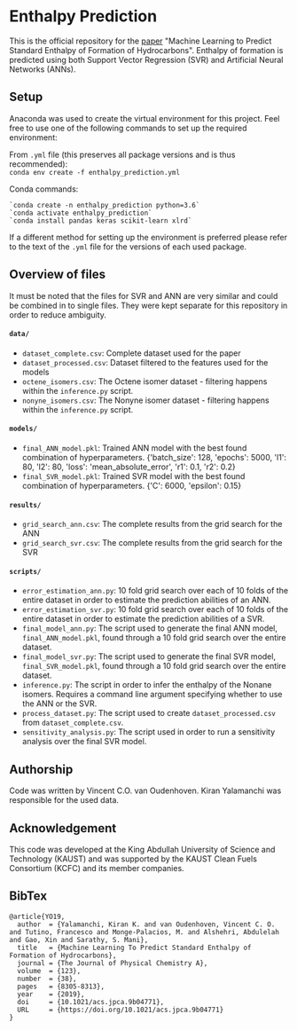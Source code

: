 # Enthalpy Prediction
This is the official repository for the [paper](https://pubs.acs.org/doi/abs/10.1021/acs.jpca.9b04771) "Machine Learning to Predict Standard Enthalpy of Formation of Hydrocarbons". Enthalpy of formation is predicted using both Support Vector Regression (SVR) and Artificial Neural Networks (ANNs).

## Setup 
Anaconda was used to create the virtual environment for this project. Feel free to use one of the following commands to set up the required environment:

From `.yml` file (this preserves all package versions and is thus recommended):  
`conda env create -f enthalpy_prediction.yml`

Conda commands: 
```
`conda create -n enthalpy_prediction python=3.6`   
`conda activate enthalpy_prediction`   
`conda install pandas keras scikit-learn xlrd`  
```
If a different method for setting up the environment is preferred please refer to the text of the `.yml` file for the versions of each used package. 

## Overview of files
It must be noted that the files for SVR and ANN are very similar and could be combined in to single files. They were kept separate for this repository in order to reduce ambiguity. 

#### `data/`
* `dataset_complete.csv`: Complete dataset used for the paper
* `dataset_processed.csv`: Dataset filtered to the features used for the models
* `octene_isomers.csv`: The Octene isomer dataset - filtering happens within the `inference.py` script.
* `nonyne_isomers.csv`: The Nonyne isomer dataset - filtering happens within the `inference.py` script.

#### `models/` 
* `final_ANN_model.pkl`: Trained ANN model with the best found combination of hyperparameters. 
{'batch_size': 128, 'epochs': 5000, 'l1': 80, 'l2': 80, 'loss': 'mean_absolute_error', 'r1': 0.1, 'r2': 0.2}
* `final_SVR_model.pkl`: Trained SVR model with the best found combination of hyperparameters. 
{'C': 6000, 'epsilon': 0.15}

#### `results/`
* `grid_search_ann.csv`: The complete results from the grid search for the ANN
* `grid_search_svr.csv`: The complete results from the grid search for the SVR

#### `scripts/`  
* `error_estimation_ann.py`: 10 fold grid search over each of 10 folds of the entire dataset in order to estimate the prediction abilities of an ANN. 
* `error_estimation_svr.py`: 10 fold grid search over each of 10 folds of the entire dataset in order to estimate the prediction abilities of a SVR. 
* `final_model_ann.py`: The script used to generate the final ANN model, `final_ANN_model.pkl`, found through a 10 fold grid search over the entire dataset. 
* `final_model_svr.py`: The script used to generate the final SVR model, `final_SVR_model.pkl`, found through a 10 fold grid search over the entire dataset. 
* `inference.py`: The script in order to infer the enthalpy of the Nonane isomers. Requires a command line argument specifying whether to use the ANN or the SVR. 
* `process_dataset.py`: The script used to create `dataset_processed.csv` from `dataset_complete.csv`. 
* `sensitivity_analysis.py`: The script used in order to run a sensitivity analysis over the final SVR model. 

## Authorship
Code was written by Vincent C.O. van Oudenhoven. Kiran Yalamanchi was responsible for the used data. 

## Acknowledgement 
This code was developed at the King Abdullah University of Science and Technology (KAUST) and was supported by the KAUST Clean Fuels Consortium (KCFC) and its member companies.

## BibTex
```
@article{YO19,
  author  = {Yalamanchi, Kiran K. and van Oudenhoven, Vincent C. O. and Tutino, Francesco and Monge-Palacios, M. and Alshehri, Abdulelah and Gao, Xin and Sarathy, S. Mani},
  title   = {Machine Learning To Predict Standard Enthalpy of Formation of Hydrocarbons},
  journal = {The Journal of Physical Chemistry A},
  volume  = {123},
  number  = {38},
  pages   = {8305-8313},
  year    = {2019},
  doi     = {10.1021/acs.jpca.9b04771},
  URL     = {https://doi.org/10.1021/acs.jpca.9b04771}
}
```
